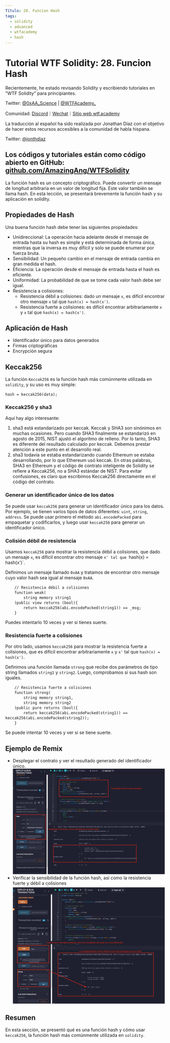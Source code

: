 ```yaml
---
Título: 28. Funcion Hash 
tags:
  - solidity
  - advanced
  - wtfacademy
  - hash
---
```

# Tutorial WTF Solidity: 28. Funcion Hash

Recientemente, he estado revisando Solidity y escribiendo tutoriales en "WTF Solidity" para principiantes.

Twitter: [@0xAA_Science](https://twitter.com/0xAA_Science) | [@WTFAcademy_](https://twitter.com/WTFAcademy_)

Comunidad: [Discord](https://discord.gg/5akcruXrsk)｜[Wechat](https://docs.google.com/forms/d/e/1FAIpQLSe4KGT8Sh6sJ7hedQRuIYirOoZK_85miz3dw7vA1-YjodgJ-A/viewform?usp=sf_link)｜[Sitio web wtf.academy](https://wtf.academy)

La traducción al español ha sido realizada por Jonathan Díaz con el objetivo de hacer estos recursos accesibles a la comunidad de habla hispana.

Twitter: [@jonthdiaz](https://twitter.com/jonthdiaz)

Los códigos y tutoriales están como código abierto en GitHub: [github.com/AmazingAng/WTFSolidity](https://github.com/AmazingAng/WTFSolidity)
---

La función hash es un concepto criptográfico. Puede convertir un mensaje de longitud arbitraria en un valor de longitud fija. Este valor también se llama hash. En esta lección, se presentará brevemente la función hash y su aplicación en solidity.

## Propiedades de Hash


Una buena función hash debe tener las siguientes propiedades:

- Unidireccional: La operación hacia adelante desde el mensaje de entrada hasta su hash es simple y está determinada de forma única, mientras que la inversa es muy difícil y solo se puede enumerar por fuerza bruta.
- Sensibilidad: Un pequeño cambio en el mensaje de entrada cambia en gran medida el hash.
- Eficiencia: La operación desde el mensaje de entrada hasta el hash es eficiente.
- Uniformidad: La probabilidad de que se tome cada valor hash debe ser igual.
- Resistencia a colisiones:
  - Resistencia débil a colisiones: dado un mensaje `x`, es difícil encontrar otro mensaje `x` tal que `hash(x) = hash(x')`.
  - Resistencia fuerte a colisiones: es difícil encontrar arbitrariamente `x` y `x` tal que `hash(x) = hash(x')`.

## Aplicación de Hash

- Identificador único para datos generados
- Firmas criptográficas
- Encrypción segura

## Keccak256

La función `Keccak256` es la función hash más comúnmente utilizada en `solidity`, y su uso es muy simple:

```solidity
hash = keccak256(data);
```

### Keccak256 y sha3

Aquí hay algo interesante:

1. sha3 está estandarizado por keccak. Keccak y SHA3 son sinónimos en muchas ocasiones. Pero cuando SHA3 finalmente se estandarizó en agosto de 2015, NIST ajustó el algoritmo de relleno.
   Por lo tanto, SHA3 es diferente del resultado calculado por keccak. Debemos prestar atención a este punto en el desarrollo real.
2. sha3 todavía se estaba estandarizando cuando Ethereum se estaba desarrollando, por lo que Ethereum usó keccak. En otras palabras, SHA3 en Ethereum y el código de contrato inteligente de Solidity se refiere a Keccak256, no a SHA3 estándar de NIST. Para evitar confusiones, es claro que escribimos Keccak256 directamente en el código del contrato.

### Generar un identificador único de los datos

Se puede usar `keccak256` para generar un identificador único para los datos. Por ejemplo, se tienen varios tipos de datos diferentes: `uint`, `string`, `address`. Se puede usar primero el método `abi.encodePacked` para empaquetar y codificarlos, y luego usar `keccak256` para generar un identificador único.

### Colisión débil de resistencia

Usamos `keccak256` para mostrar la resistencia débil a colisiones, que dado un mensaje `x`, es difícil encontrar otro mensaje `x' tal que `hash(x) = hash(x')`.

Definimos un mensaje llamado `0xAA` y tratamos de encontrar otro mensaje cuyo valor hash sea igual al mensaje `0xAA`.

```solidity
    // Resistencia débil a colisiones
    function weak(
        string memory string1
    )public view returns (bool){
        return keccak256(abi.encodePacked(string1)) == _msg;
    }
```

Puedes intentarlo 10 veces y ver si tienes suerte.

### Resistencia fuerte a colisiones

Por otro lado, usamos `keccak256` para mostrar la resistencia fuerte a colisiones, que es difícil encontrar arbitrariamente `x` y `x'` tal que `hash(x) = hash(x')`.

Definimos una función llamada `strong` que recibe dos parámetros de tipo string llamados `string1` y `string2`. Luego, comprobamos si sus hash son iguales.

```solidity
    // Resistencia fuerte a colisiones
    function strong(
        string memory string1,
        string memory string2
    )public pure returns (bool){
        return keccak256(abi.encodePacked(string1)) == keccak256(abi.encodePacked(string2));
    }
```

Se puede intentar 10 veces y ver si se tiene suerte.

## Ejemplo de Remix

- Desplegar el contrato y ver el resultado generado del identificador único.
  ![img](./img/28-1.png)
- Verificar la sensibilidad de la función hash, así como la resistencia fuerte y débil a colisiones
  ![img](./img/28-2.png)

## Resumen
En esta sección, se presentó qué es una función hash y cómo usar `keccak256`, la función hash más comúnmente utilizada en `solidity`.
